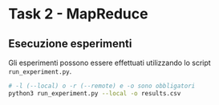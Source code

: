 # Task 2 - MapReduce

## Esecuzione esperimenti

Gli esperimenti possono essere effettuati utilizzando lo script ```run_experiment.py```.
```bash
# -l (--local) o -r (--remote) e -o sono obbligatori
python3 run_experiment.py --local -o results.csv
```